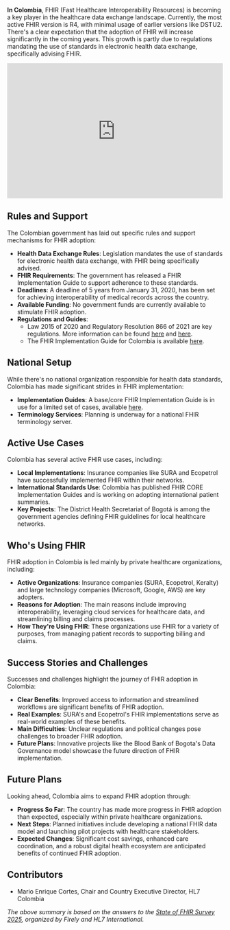 **In Colombia**, FHIR (Fast Healthcare Interoperability Resources) is becoming a key player in the healthcare data exchange landscape. Currently, the most active FHIR version is R4, with minimal usage of earlier versions like DSTU2. There's a clear expectation that the adoption of FHIR will increase significantly in the coming years. This growth is partly due to regulations mandating the use of standards in electronic health data exchange, specifically advising FHIR.

<iframe width="100%" height="315" src="https://www.youtube.com/embed/byyUaJew8jo?si=yAznWUZbNCRgzxum" title="YouTube video player" frameborder="0" allow="accelerometer; autoplay; clipboard-write; encrypted-media; gyroscope; picture-in-picture; web-share" referrerpolicy="strict-origin-when-cross-origin" allowfullscreen></iframe>

## Rules and Support

The Colombian government has laid out specific rules and support mechanisms for FHIR adoption:

- **Health Data Exchange Rules**: Legislation mandates the use of standards for electronic health data exchange, with FHIR being specifically advised.
- **FHIR Requirements**: The government has released a FHIR Implementation Guide to support adherence to these standards.
- **Deadlines**: A deadline of 5 years from January 31, 2020, has been set for achieving interoperability of medical records across the country.
- **Available Funding**: No government funds are currently available to stimulate FHIR adoption.
- **Regulations and Guides**:
  - Law 2015 of 2020 and Regulatory Resolution 866 of 2021 are key regulations. More information can be found [here](https://www.funcionpublica.gov.co/eva/gestornormativo/norma.php?i=105472) and [here](https://www.minsalud.gov.co/Normatividad_Nuevo/Resolución%20No.%20866%20de%202021.pdf).
  - The FHIR Implementation Guide for Colombia is available [here](https://vulcano.ihcecol.gov.co/guia/rda.html).

## National Setup

While there's no national organization responsible for health data standards, Colombia has made significant strides in FHIR implementation:

- **Implementation Guides**: A base/core FHIR Implementation Guide is in use for a limited set of cases, available [here](https://co.fhir.guide/core/).
- **Terminology Services**: Planning is underway for a national FHIR terminology server.
  
## Active Use Cases

Colombia has several active FHIR use cases, including:

- **Local Implementations**: Insurance companies like SURA and Ecopetrol have successfully implemented FHIR within their networks.
- **International Standards Use**: Colombia has published FHIR CORE Implementation Guides and is working on adopting international patient summaries.
- **Key Projects**: The District Health Secretariat of Bogotá is among the government agencies defining FHIR guidelines for local healthcare networks.

## Who's Using FHIR

FHIR adoption in Colombia is led mainly by private healthcare organizations, including:

- **Active Organizations**: Insurance companies (SURA, Ecopetrol, Keralty) and large technology companies (Microsoft, Google, AWS) are key adopters.
- **Reasons for Adoption**: The main reasons include improving interoperability, leveraging cloud services for healthcare data, and streamlining billing and claims processes.
- **How They're Using FHIR**: These organizations use FHIR for a variety of purposes, from managing patient records to supporting billing and claims.

## Success Stories and Challenges

Successes and challenges highlight the journey of FHIR adoption in Colombia:

- **Clear Benefits**: Improved access to information and streamlined workflows are significant benefits of FHIR adoption.
- **Real Examples**: SURA's and Ecopetrol's FHIR implementations serve as real-world examples of these benefits.
- **Main Difficulties**: Unclear regulations and political changes pose challenges to broader FHIR adoption.
- **Future Plans**: Innovative projects like the Blood Bank of Bogota's Data Governance model showcase the future direction of FHIR implementation.

## Future Plans

Looking ahead, Colombia aims to expand FHIR adoption through:

- **Progress So Far**: The country has made more progress in FHIR adoption than expected, especially within private healthcare organizations.
- **Next Steps**: Planned initiatives include developing a national FHIR data model and launching pilot projects with healthcare stakeholders.
- **Expected Changes**: Significant cost savings, enhanced care coordination, and a robust digital health ecosystem are anticipated benefits of continued FHIR adoption.

## Contributors

- Mario Enrique Cortes, Chair and Country Executive Director, HL7 Colombia

*The above summary is based on the answers to the [State of FHIR Survey 2025](https://fire.ly/blog/the-state-of-fhir-in-2025/), organized by Firely and HL7 International.*
